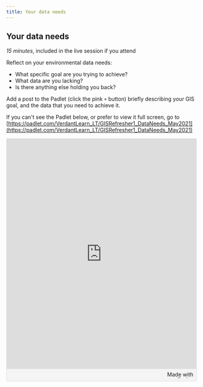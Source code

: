 ```yaml
---
title: Your data needs
---
```


## Your data needs
*15 minutes*, included in the live session if you attend

Reflect on your environmental data needs:
- What specific goal are you trying to achieve?
- What data are you lacking?
- Is there anything else holding you back?

Add a post to the Padlet (click the pink `+` button) briefly describing your GIS goal, and the data that you need to achieve it.

If you can't see the Padlet below, or prefer to view it full screen, go to [https://padlet.com/VerdantLearn_LT/GISRefresher1_DataNeeds_May2021](https://padlet.com/VerdantLearn_LT/GISRefresher1_DataNeeds_May2021)

<div class="padlet-embed" style="border:1px solid rgba(0,0,0,0.1);border-radius:2px;box-sizing:border-box;overflow:hidden;position:relative;width:100%;background:#F4F4F4"><p style="padding:0;margin:0"><iframe src="https://padlet.com/embed/qu98lamuy4dkqkev" frameborder="0" allow="camera;microphone;geolocation" style="width:100%;height:608px;display:block;padding:0;margin:0"></iframe></p><div style="padding:8px;text-align:right;margin:0;"><a href="https://padlet.com?ref=embed" style="padding:0;margin:0;border:none;display:block;line-height:1;height:16px" target="_blank"><img src="https://padlet.net/embeds/made_with_padlet.png" width="86" height="16" style="padding:0;margin:0;background:none;border:none;display:inline;box-shadow:none" alt="Made with Padlet"></a></div></div>